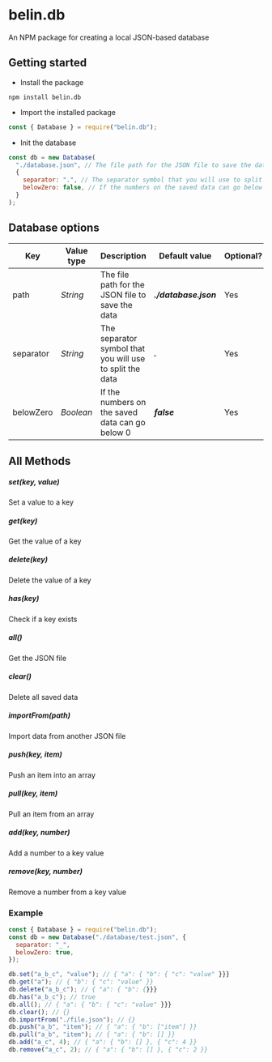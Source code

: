 # belin.db

An NPM package for creating a local JSON-based database

## Getting started

- Install the package

```
npm install belin.db
```

- Import the installed package

```js
const { Database } = require("belin.db");
```

- Init the database

```js
const db = new Database(
  "./database.json", // The file path for the JSON file to save the data
  {
    separator: ".", // The separator symbol that you will use to split the data
    belowZero: false, // If the numbers on the saved data can go below 0
  }
);
```

## Database options

| **Key**   | **Value type** | **Description**                                          | **Default value**     | **Optional?** |
| --------- | -------------- | -------------------------------------------------------- | --------------------- | ------------- |
| path      | _String_       | The file path for the JSON file to save the data         | _**./database.json**_ | Yes           |
| separator | _String_       | The separator symbol that you will use to split the data | _**.**_               | Yes           |
| belowZero | _Boolean_      | If the numbers on the saved data can go below 0          | _**false**_           | Yes           |

## All Methods

##### set(key, value)

Set a value to a key

##### get(key)

Get the value of a key

##### delete(key)

Delete the value of a key

##### has(key)

Check if a key exists

##### all()

Get the JSON file

##### clear()

Delete all saved data

##### importFrom(path)

Import data from another JSON file

##### push(key, item)

Push an item into an array

##### pull(key, item)

Pull an item from an array

##### add(key, number)

Add a number to a key value

##### remove(key, number)

Remove a number from a key value

### Example

```js
const { Database } = require("belin.db");
const db = new Database("./database/test.json", {
  separator: "_",
  belowZero: true,
});

db.set("a_b_c", "value"); // { "a": { "b": { "c": "value" }}}
db.get("a"); // { "b": { "c": "value" }}
db.delete("a_b_c"); // { "a": { "b": {}}}
db.has("a_b_c"); // true
db.all(); // { "a": { "b": { "c": "value" }}}
db.clear(); // {}
db.importFrom("./file.json"); // {}
db.push("a_b", "item"); // { "a": { "b": ["item"] }}
db.pull("a_b", "item"); // { "a": { "b": [] }}
db.add("a_c", 4); // { "a": { "b": [] }, { "c": 4 }}
db.remove("a_c", 2); // { "a": { "b": [] }, { "c": 2 }}
```
